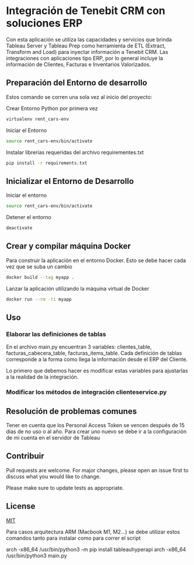 # Integración de Tenebit CRM con soluciones ERP

Con esta aplicación se utiliza las capacidades y servicios que brinda Tableau Server y Tableau Prep como herramienta de ETL (Extract, Transform and Load) para inyectar información a Tenebit CRM.
Las integraciones con aplicaciones tipo ERP, por lo general incluye la información de Clientes, Facturas e Inventarios Valorizados.

## Preparación del Entorno de desarrollo
Estos comando se corren una sola vez al inicio del proyecto:

Crear Entorno Python por primera vez
```bash
virtualenv rent_cars-env
```

Iniciar el Entorno
```bash
source rent_cars-env/bin/activate
```

Instalar librerías requeridas del archivo requirementes.txt
```bash
pip install -r requirements.txt 
```

## Inicializar el Entorno de Desarrollo
Iniciar el entorno
```bash
source rent_cars-env/bin/activate
```

Detener el entorno
```bash
deactivate
```

## Crear y compilar máquina Docker
Para construir la aplicación en el entorno Docker. Esto se debe hacer cada vez que se suba un cambio
```bash
docker build --tag myapp .
```

Lanzar la aplicación utilizando la máquina virtual de Docker
```bash
docker run --rm -ti myapp
```



## Uso

### Elaborar las definiciones de tablas
En el archivo main.py encuentran 3 variables: clientes_table, facturas_cabecera_table, facturas_items_table. Cada definición de tablas corresponde a la forma como llega la información desde el ERP del Cliente.

Lo primero que debemos hacer es modificar estas variables para ajustarlas a la realidad de la integración.

### Modificar los métodos de integración clienteservice.py


## Resolución de problemas comunes
Tener en cuenta que los Personal Access Token se vencen después de 15 días de no uso o al año. Para crear uno nuevo se debe ir a la configuración de mi cuenta en el servidor de Tableau

## Contribuir
Pull requests are welcome. For major changes, please open an issue first to discuss what you would like to change.

Please make sure to update tests as appropriate.

## License
[MIT](https://choosealicense.com/licenses/mit/)


Para casos arquitectura ARM (Macbook M1, M2...) se debe utilizar estos comandos tanto para instalar como para correr el script

arch -x86_64 /usr/bin/python3 -m pip install tableauhyperapi
arch -x86_64 /usr/bin/python3 main.py






